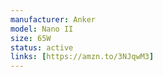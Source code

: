 ```yaml
---
manufacturer: Anker
model: Nano II
size: 65W
status: active
links: [https://amzn.to/3NJqwM3]
---
```

